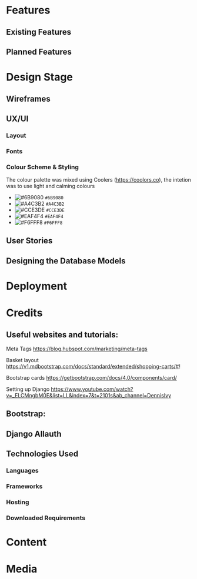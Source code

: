 

# Features

## Existing Features

## Planned Features

# Design Stage

## Wireframes

## UX/UI

### Layout

### Fonts

### Colour Scheme & Styling

The colour palette was mixed using Coolers (https://coolors.co), the intetion was to use light and calming colours

- ![#6B9080](https://via.placeholder.com/15/6B9080/000000?text=+) `#6B9080`
- ![#A4C3B2](https://via.placeholder.com/15/A4C3B2/000000?text=+) `#A4C3B2`
- ![#CCE3DE](https://via.placeholder.com/15/CCE3DE/000000?text=+) `#CCE3DE`
- ![#EAF4F4](https://via.placeholder.com/15/EAF4F4/000000?text=+) `#EAF4F4`
- ![#F6FFF8](https://via.placeholder.com/15/F6FFF8/000000?text=+) `#F6FFF8`

## User Stories

## Designing the Database Models

# Deployment

# Credits

## Useful websites and tutorials:
Meta Tags
https://blog.hubspot.com/marketing/meta-tags

Basket layout
https://v1.mdbootstrap.com/docs/standard/extended/shopping-carts/#!

Bootstrap cards
https://getbootstrap.com/docs/4.0/components/card/

Setting up Django
https://www.youtube.com/watch?v=_ELCMngbM0E&list=LL&index=7&t=2101s&ab_channel=DennisIvy

## Bootstrap:

## Django Allauth

## Technologies Used

### Languages

### Frameworks

### Hosting

### Downloaded Requirements

# Content

# Media